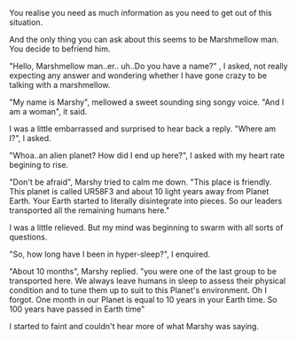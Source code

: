 You realise you need as much information as you need to get out of this situation.

And the only thing you can ask about this seems to be Marshmellow man. You decide to befriend him.

"Hello, Marshmellow man..er.. uh..Do you have a name?" , I asked, not really expecting any answer 
and wondering whether I have gone crazy to be talking with a marshmellow.

"My name is Marshy", mellowed a sweet sounding sing songy voice. "And I am a woman", it said.

I was a little embarrassed and surprised to hear back a reply. "Where am I?", I asked.

"Whoa..an alien planet? How did I end up here?", I asked with my heart rate begining to rise.

"Don't  be afraid", Marshy tried to calm me down. "This place is friendly. This planet is called UR58F3 and about 10 light years
away from Planet Earth. Your Earth started to literally disintegrate into pieces. So our leaders transported all the remaining 
humans here."

I was a little relieved. But my mind was beginning to swarm with all sorts of questions.

"So, how long have I been in hyper-sleep?", I enquired.

"About 10 months", Marshy replied. "you were one of the last group to be transported here. We always leave humans in sleep to 
assess their physical condition and to tune them up to suit to this Planet's environment. Oh I forgot. One month in our Planet is equal to 10 years in your Earth time. So 100 years have passed in Earth time"

I started to faint and couldn't hear more of what Marshy was saying.